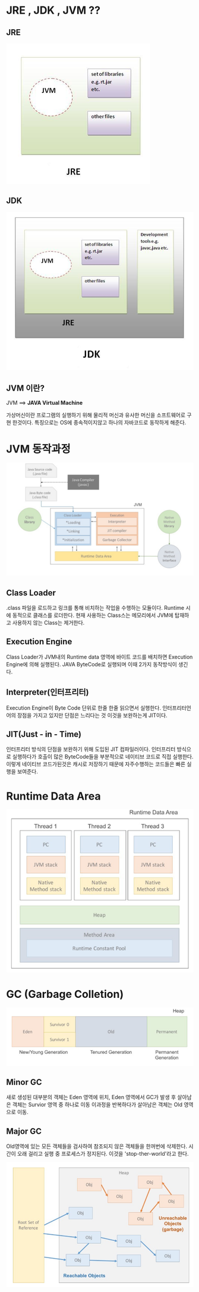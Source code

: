 # JRE , JDK , JVM ??

## JRE
![](2021-01-07-21-13-21.png)

## JDK
![](2021-01-07-21-13-43.png)

## JVM 이란?

JVM ==> <strong>JAVA Virtual Machine</strong>

가상머신이란 프로그램의 실행하기 위해 물리적 머신과 유사한 머신을 소프트웨어로 구현 한것이다. 특징으로는 OS에 종속적이지않고 하나의 자바코드로 동작하게 해준다.


# JVM 동작과정
![](2021-01-07-21-22-02.png)

## Class Loader

.class 파일을 로드하고 링크를 통해 비치하는 작업을 수행하는 모듈이다.
Runtime 시에 동적으로 클래스를 로더한다.
현재 사용하는 Class스는 메모리에서 JVM에 탑재하고 사용하지 않는 Class는 제거한다.


## Execution Engine

Class Loader가 JVM내의 Runtime data 영역에 바이트 코드를 배치하면 Execution Engine에 의해 실행된다. JAVA ByteCode로 실행되며 이때 2가지 동작방식이 생긴다.


## Interpreter(인터프리터)

Execution Engine이 Byte Code 단위로 한줄 한줄 읽으면서 실행한다. 인터프리터언어의 장점을 가지고 있지만 단점은 느리다는 것 이것을 보완하는게 JIT이다.


## JIT(Just - in - Time)

인터프리터 방식의 단점을 보완하기 위해 도입된 JIT 컴파일러이다. 인터프리터 방식으로 실행하다가 호출이 많은 ByteCode들을 부분적으로 네이티브 코드로 직접 실행한다.
이렇게 네이티브 코드가된것은 캐시로 저장하기 때문에 자주수행하는 코드들은 빠른 실행을 보여준다.


# Runtime Data Area
![](2021-01-07-21-29-26.png)

# GC (Garbage Colletion)

![](2021-01-07-21-34-05.png)

## Minor GC
새로 생성된 대부분의 객체는 Eden 영역에 위치, Eden 영역에서 GC가 발생 후 살아남은 객체는 Survior 영역 중 하나로 이동 이과정을 반복하다가 살아남은 객체는 Old 영역으로 이동.

## Major GC
Old영역에 있는 모든 객체들을 검사하여 참조되지 않은 객체들을 한꺼번에 삭제한다. 시간이 오래 걸리고 실행 중 프로세스가 정지된다. 이것을 'stop-ther-world'라고 한다.

![](2021-01-07-21-36-33.png)
